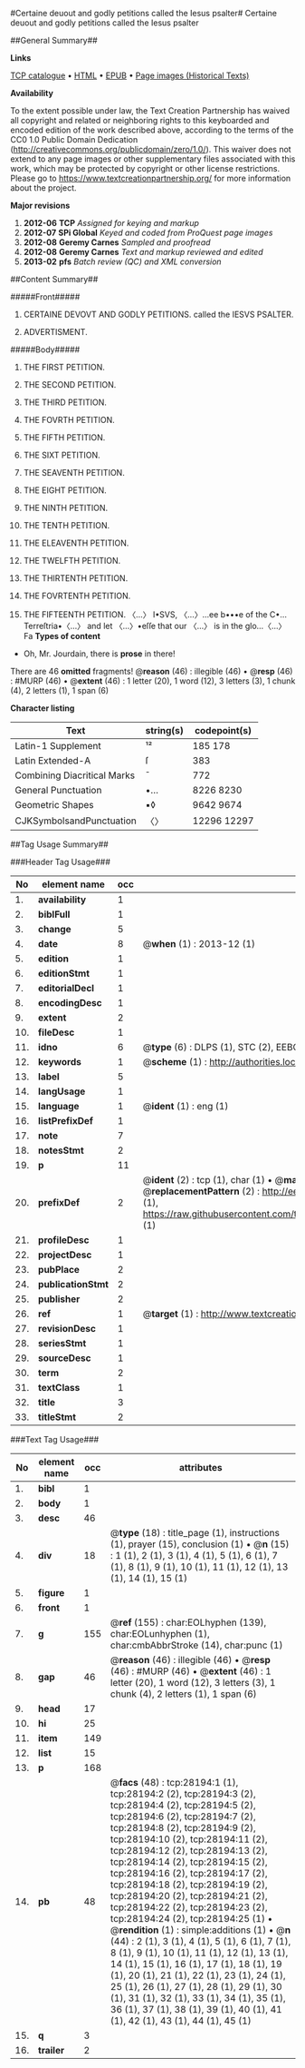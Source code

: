 #Certaine deuout and godly petitions called the Iesus psalter#
Certaine deuout and godly petitions called the Iesus psalter

##General Summary##

**Links**

[TCP catalogue](http://www.ota.ox.ac.uk/tcp/)  • 
[HTML](http://tei.it.ox.ac.uk/tcp/Texts-HTML/free/A04/A04442.html)  • 
[EPUB](http://tei.it.ox.ac.uk/tcp/Texts-EPUB/free/A04/A04442.epub) • 
[Page images (Historical Texts)](https://historicaltexts.jisc.ac.uk/eebo-33143049e)

**Availability**

To the extent possible under law, the Text Creation Partnership has waived all copyright and related or neighboring rights to this keyboarded and encoded edition of the work described above, according to the terms of the CC0 1.0 Public Domain Dedication (http://creativecommons.org/publicdomain/zero/1.0/). This waiver does not extend to any page images or other supplementary files associated with this work, which may be protected by copyright or other license restrictions. Please go to https://www.textcreationpartnership.org/ for more information about the project.

**Major revisions**

1. __2012-06__ __TCP__ *Assigned for keying and markup*
1. __2012-07__ __SPi Global__ *Keyed and coded from ProQuest page images*
1. __2012-08__ __Geremy Carnes__ *Sampled and proofread*
1. __2012-08__ __Geremy Carnes__ *Text and markup reviewed and edited*
1. __2013-02__ __pfs__ *Batch review (QC) and XML conversion*

##Content Summary##

#####Front#####

1. CERTAINE DEVOVT AND GODLY PETITIONS. called the IESVS PSALTER.

1. ADVERTISMENT.

#####Body#####

1. THE FIRST PETITION.

1. THE SECOND PETITION.

1. THE THIRD PETITION.

1. THE FOVRTH PETITION.

1. THE FIFTH PETITION.

1. THE SIXT PETITION.

1. THE SEAVENTH PETITION.

1. THE EIGHT PETITION.

1. THE NINTH PETITION.

1. THE TENTH PETITION.

1. THE ELEAVENTH PETITION.

1. THE TWELFTH PETITION.

1. THE THIRTENTH PETITION.

1. THE FOVRTENTH PETITION.

1. THE FIFTEENTH PETITION.
〈…〉 I•SVS, 〈…〉…ee b•••e of the C•… Terreſtria•〈…〉 and let 〈…〉•eſſe that our 〈…〉 is in the glo…〈…〉 Fa
**Types of content**

  * Oh, Mr. Jourdain, there is **prose** in there!

There are 46 **omitted** fragments! 
 @__reason__ (46) : illegible (46)  •  @__resp__ (46) : #MURP (46)  •  @__extent__ (46) : 1 letter (20), 1 word (12), 3 letters (3), 1 chunk (4), 2 letters (1), 1 span (6)

**Character listing**


|Text|string(s)|codepoint(s)|
|---|---|---|
|Latin-1 Supplement|¹²|185 178|
|Latin Extended-A|ſ|383|
|Combining             Diacritical Marks|̄|772|
|General Punctuation|•…|8226 8230|
|Geometric Shapes|▪◊|9642 9674|
|CJKSymbolsandPunctuation|〈〉|12296 12297|

##Tag Usage Summary##

###Header Tag Usage###

|No|element name|occ|attributes|
|---|---|---|---|
|1.|__availability__|1||
|2.|__biblFull__|1||
|3.|__change__|5||
|4.|__date__|8| @__when__ (1) : 2013-12 (1)|
|5.|__edition__|1||
|6.|__editionStmt__|1||
|7.|__editorialDecl__|1||
|8.|__encodingDesc__|1||
|9.|__extent__|2||
|10.|__fileDesc__|1||
|11.|__idno__|6| @__type__ (6) : DLPS (1), STC (2), EEBO-CITATION (1), OCLC (1), VID (1)|
|12.|__keywords__|1| @__scheme__ (1) : http://authorities.loc.gov/ (1)|
|13.|__label__|5||
|14.|__langUsage__|1||
|15.|__language__|1| @__ident__ (1) : eng (1)|
|16.|__listPrefixDef__|1||
|17.|__note__|7||
|18.|__notesStmt__|2||
|19.|__p__|11||
|20.|__prefixDef__|2| @__ident__ (2) : tcp (1), char (1)  •  @__matchPattern__ (2) : ([0-9\-]+):([0-9IVX]+) (1), (.+) (1)  •  @__replacementPattern__ (2) : http://eebo.chadwyck.com/downloadtiff?vid=$1&page=$2 (1), https://raw.githubusercontent.com/textcreationpartnership/Texts/master/tcpchars.xml#$1 (1)|
|21.|__profileDesc__|1||
|22.|__projectDesc__|1||
|23.|__pubPlace__|2||
|24.|__publicationStmt__|2||
|25.|__publisher__|2||
|26.|__ref__|1| @__target__ (1) : http://www.textcreationpartnership.org/docs/. (1)|
|27.|__revisionDesc__|1||
|28.|__seriesStmt__|1||
|29.|__sourceDesc__|1||
|30.|__term__|2||
|31.|__textClass__|1||
|32.|__title__|3||
|33.|__titleStmt__|2||


###Text Tag Usage###

|No|element name|occ|attributes|
|---|---|---|---|
|1.|__bibl__|1||
|2.|__body__|1||
|3.|__desc__|46||
|4.|__div__|18| @__type__ (18) : title_page (1), instructions (1), prayer (15), conclusion (1)  •  @__n__ (15) : 1 (1), 2 (1), 3 (1), 4 (1), 5 (1), 6 (1), 7 (1), 8 (1), 9 (1), 10 (1), 11 (1), 12 (1), 13 (1), 14 (1), 15 (1)|
|5.|__figure__|1||
|6.|__front__|1||
|7.|__g__|155| @__ref__ (155) : char:EOLhyphen (139), char:EOLunhyphen (1), char:cmbAbbrStroke (14), char:punc (1)|
|8.|__gap__|46| @__reason__ (46) : illegible (46)  •  @__resp__ (46) : #MURP (46)  •  @__extent__ (46) : 1 letter (20), 1 word (12), 3 letters (3), 1 chunk (4), 2 letters (1), 1 span (6)|
|9.|__head__|17||
|10.|__hi__|25||
|11.|__item__|149||
|12.|__list__|15||
|13.|__p__|168||
|14.|__pb__|48| @__facs__ (48) : tcp:28194:1 (1), tcp:28194:2 (2), tcp:28194:3 (2), tcp:28194:4 (2), tcp:28194:5 (2), tcp:28194:6 (2), tcp:28194:7 (2), tcp:28194:8 (2), tcp:28194:9 (2), tcp:28194:10 (2), tcp:28194:11 (2), tcp:28194:12 (2), tcp:28194:13 (2), tcp:28194:14 (2), tcp:28194:15 (2), tcp:28194:16 (2), tcp:28194:17 (2), tcp:28194:18 (2), tcp:28194:19 (2), tcp:28194:20 (2), tcp:28194:21 (2), tcp:28194:22 (2), tcp:28194:23 (2), tcp:28194:24 (2), tcp:28194:25 (1)  •  @__rendition__ (1) : simple:additions (1)  •  @__n__ (44) : 2 (1), 3 (1), 4 (1), 5 (1), 6 (1), 7 (1), 8 (1), 9 (1), 10 (1), 11 (1), 12 (1), 13 (1), 14 (1), 15 (1), 16 (1), 17 (1), 18 (1), 19 (1), 20 (1), 21 (1), 22 (1), 23 (1), 24 (1), 25 (1), 26 (1), 27 (1), 28 (1), 29 (1), 30 (1), 31 (1), 32 (1), 33 (1), 34 (1), 35 (1), 36 (1), 37 (1), 38 (1), 39 (1), 40 (1), 41 (1), 42 (1), 43 (1), 44 (1), 45 (1)|
|15.|__q__|3||
|16.|__trailer__|2||
